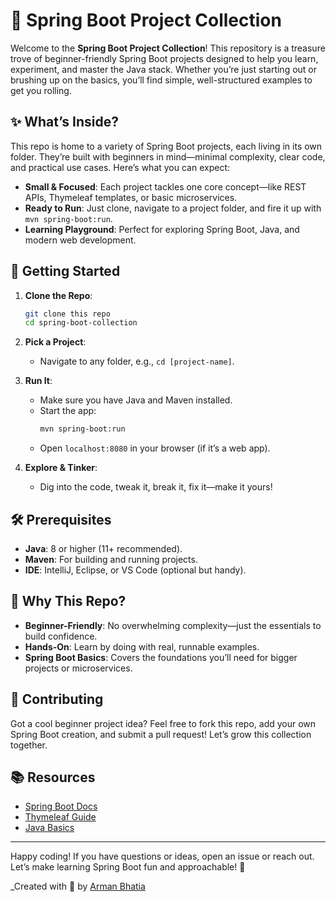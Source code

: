 # 🌱 Spring Boot Project Collection

Welcome to the **Spring Boot Project Collection**! This repository is a treasure trove of beginner-friendly Spring Boot projects designed to help you learn, experiment, and master the Java stack. Whether you’re just starting out or brushing up on the basics, you’ll find simple, well-structured examples to get you rolling.

## ✨ What’s Inside?

This repo is home to a variety of Spring Boot projects, each living in its own folder. They’re built with beginners in mind—minimal complexity, clear code, and practical use cases. Here’s what you can expect:

- **Small & Focused**: Each project tackles one core concept—like REST APIs, Thymeleaf templates, or basic microservices.
- **Ready to Run**: Just clone, navigate to a project folder, and fire it up with `mvn spring-boot:run`.
- **Learning Playground**: Perfect for exploring Spring Boot, Java, and modern web development.

## 🚀 Getting Started

1. **Clone the Repo**:
   ```bash
   git clone this repo
   cd spring-boot-collection
   ```

2. **Pick a Project**:

   - Navigate to any folder, e.g., `cd [project-name]`.

3. **Run It**:

   - Make sure you have Java and Maven installed.
   - Start the app:
     ```bash
     mvn spring-boot:run
     ```
   - Open `localhost:8080` in your browser (if it’s a web app).

4. **Explore & Tinker**:
   - Dig into the code, tweak it, break it, fix it—make it yours!

## 🛠️ Prerequisites

- **Java**: 8 or higher (11+ recommended).
- **Maven**: For building and running projects.
- **IDE**: IntelliJ, Eclipse, or VS Code (optional but handy).

## 🌟 Why This Repo?

- **Beginner-Friendly**: No overwhelming complexity—just the essentials to build confidence.
- **Hands-On**: Learn by doing with real, runnable examples.
- **Spring Boot Basics**: Covers the foundations you’ll need for bigger projects or microservices.

## 🤝 Contributing

Got a cool beginner project idea? Feel free to fork this repo, add your own Spring Boot creation, and submit a pull request! Let’s grow this collection together.

## 📚 Resources

- [Spring Boot Docs](https://spring.io/projects/spring-boot)
- [Thymeleaf Guide](https://www.thymeleaf.org/)
- [Java Basics](https://docs.oracle.com/javase/tutorial/)

---

Happy coding! If you have questions or ideas, open an issue or reach out. Let’s make learning Spring Boot fun and approachable! 🚀

\_Created with 💚 by [Arman Bhatia](https://www.linkedin.com/in/arman-bhatia/)

